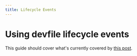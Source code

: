```yaml
---
title: Lifecycle Events
---
```

# Using devfile lifecycle events

This guide should cover what's currently covered by [this post](https://odo.dev/docs/using-devfile-lifecycle-events).